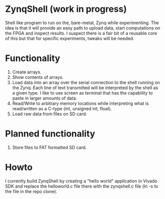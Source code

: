# ZynqShell (work in progress)
Shell like program to run on the, bare-metal, Zynq while experimenting. The idea is that it will provide an easy path to 
upload data, start computations on the FPGA and inspect results. I suspect there is a fair bit of a reusable core of this but
that for specific experiments, tweaks will be needed.

# Functionality
1. Create arrays.
2. Show contents of arrays.
3. Load data into an array over the serial connection to the shell running on the Zynq. Each line of text transmitted will be interpreted by the shell as a given type. I like to use screen as terminal that has the capability to paste in larger amounts of data.
4. Read/Write to arbitrary memory locations while interpreting what is read/written as a C-type (int, unsigned int, float).
5. Load raw data from files on SD card.

# Planned functionality
1. Store files to FAT formatted SD card.  

# Howto
I currently build ZynqShell by creating a "hello world" application in Vivado SDK and replace the helloworld.c file there with 
the zynqshell.c file (ln -s to the file in the repo clone). 
